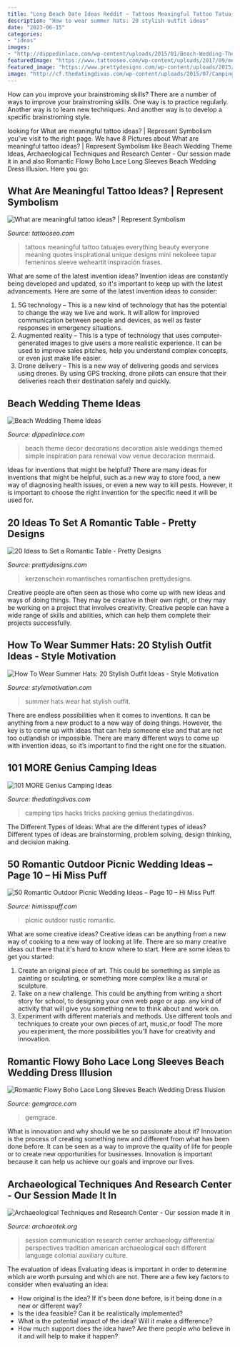 ```yaml
---
title: "Long Beach Date Ideas Reddit ~ Tattoos Meaningful Tattoo Tatuajes Everything Beauty Everyone Meaning Quotes Inspirational Unique Designs Mini Nekoleee Tapar Femeninos Sleeve Weheartit Inspiración Frases"
description: "How to wear summer hats: 20 stylish outfit ideas"
date: "2023-06-15"
categories:
- "ideas"
images:
- "http://dippedinlace.com/wp-content/uploads/2015/01/Beach-Wedding-Theme-Ideas-18.jpg"
featuredImage: "https://www.tattooseo.com/wp-content/uploads/2017/09/meaningful-tattoos-26.jpg"
featured_image: "https://www.prettydesigns.com/wp-content/uploads/2015/08/20-ideas-to-set-a-romantic-table15.jpg"
image: "http://cf.thedatingdivas.com/wp-content/uploads/2015/07/Camping-Hacks-Ideas.jpg"
---
```



How can you improve your brainstroming skills?
There are a number of ways to improve your brainstroming skills. One way is to practice regularly. Another way is to learn new techniques. And another way is to develop a specific brainstroming style.

	

		
looking for What are meaningful tattoo ideas? | Represent Symbolism you've visit to the right page. We have 8 Pictures about What are meaningful tattoo ideas? | Represent Symbolism like Beach Wedding Theme Ideas, Archaeological Techniques and Research Center - ﻿Our session made it in and also Romantic Flowy Boho Lace Long Sleeves Beach Wedding Dress Illusion. Here you go:
		
    
## What Are Meaningful Tattoo Ideas? | Represent Symbolism

<img loading=lazy src="https://www.tattooseo.com/wp-content/uploads/2017/09/meaningful-tattoos-26.jpg" onerror="this.onerror=null;this.src='https://tse1.mm.bing.net/th?id=OIP.5Zc5n7k57e9W5hAvXRvekwHaHa&amp;pid=15.1';" alt="What are meaningful tattoo ideas? | Represent Symbolism">

_Source: tattooseo.com_

>tattoos meaningful tattoo tatuajes everything beauty everyone meaning quotes inspirational unique designs mini nekoleee tapar femeninos sleeve weheartit inspiración frases. 

	

What are some of the latest invention ideas?
Invention ideas are constantly being developed and updated, so it's important to keep up with the latest advancements. Here are some of the latest invention ideas to consider:
1. 5G technology – This is a new kind of technology that has the potential to change the way we live and work. It will allow for improved communication between people and devices, as well as faster responses in emergency situations.
2. Augmented reality – This is a type of technology that uses computer-generated images to give users a more realistic experience. It can be used to improve sales pitches, help you understand complex concepts, or even just make life easier.
3. Drone delivery – This is a new way of delivering goods and services using drones. By using GPS tracking, drone pilots can ensure that their deliveries reach their destination safely and quickly.

    
## Beach Wedding Theme Ideas

<img loading=lazy src="http://dippedinlace.com/wp-content/uploads/2015/01/Beach-Wedding-Theme-Ideas-18.jpg" onerror="this.onerror=null;this.src='https://tse1.mm.bing.net/th?id=OIP.AEHC8LR5nTe9fF8RwUnT8gHaLF&amp;pid=15.1';" alt="Beach Wedding Theme Ideas">

_Source: dippedinlace.com_

>beach theme decor decorations decoration aisle weddings themed simple inspiration para renewal vow venue decoracion mermaid. 

	

Ideas for inventions that might be helpful?
There are many ideas for inventions that might be helpful, such as a new way to store food, a new way of diagnosing health issues, or even a new way to kill pests. However, it is important to choose the right invention for the specific need it will be used for.

    
## 20 Ideas To Set A Romantic Table - Pretty Designs

<img loading=lazy src="https://www.prettydesigns.com/wp-content/uploads/2015/08/20-ideas-to-set-a-romantic-table15.jpg" onerror="this.onerror=null;this.src='https://tse1.mm.bing.net/th?id=OIP.jdcUf6fuDYC5kJvS797ZcwHaLH&amp;pid=15.1';" alt="20 Ideas to Set a Romantic Table - Pretty Designs">

_Source: prettydesigns.com_

>kerzenschein romantisches romantischen prettydesigns. 

	

Creative people are often seen as those who come up with new ideas and ways of doing things. They may be creative in their own right, or they may be working on a project that involves creativity. Creative people can have a wide range of skills and abilities, which can help them complete their projects successfully.

    
## How To Wear Summer Hats: 20 Stylish Outfit Ideas - Style Motivation

<img loading=lazy src="http://www.stylemotivation.com/wp-content/uploads/2015/08/hat-18-620x931.jpg" onerror="this.onerror=null;this.src='https://tse3.mm.bing.net/th?id=OIP.w5oNdXZRvZPOP_n-qewc_QHaLH&amp;pid=15.1';" alt="How To Wear Summer Hats: 20 Stylish Outfit Ideas - Style Motivation">

_Source: stylemotivation.com_

>summer hats wear hat stylish outfit. 

	

There are endless possibilities when it comes to inventions. It can be anything from a new product to a new way of doing things. However, the key is to come up with ideas that can help someone else and that are not too outlandish or impossible. There are many different ways to come up with invention ideas, so it’s important to find the right one for the situation.

    
## 101 MORE Genius Camping Ideas

<img loading=lazy src="http://cf.thedatingdivas.com/wp-content/uploads/2015/07/Camping-Hacks-Ideas.jpg" onerror="this.onerror=null;this.src='https://tse3.mm.bing.net/th?id=OIP.r_iqJs0dvnNYcwCSHvZJdAHaHa&amp;pid=15.1';" alt="101 MORE Genius Camping Ideas">

_Source: thedatingdivas.com_

>camping tips hacks tricks packing genius thedatingdivas. 

	

The Different Types of Ideas: What are the different types of ideas?
Different types of ideas are brainstorming, problem solving, design thinking, and decision making.

    
## 50 Romantic Outdoor Picnic Wedding Ideas – Page 10 – Hi Miss Puff

<img loading=lazy src="http://www.himisspuff.com/wp-content/uploads/2017/02/Rustic-Outdoor-Picnic-Wedding-Ideas-46.jpg" onerror="this.onerror=null;this.src='https://tse3.mm.bing.net/th?id=OIP.8siTAKf47IDympRXXbfztgDMEy&amp;pid=15.1';" alt="50 Romantic Outdoor Picnic Wedding Ideas – Page 10 – Hi Miss Puff">

_Source: himisspuff.com_

>picnic outdoor rustic romantic. 

	

What are some creative ideas?
Creative ideas can be anything from a new way of cooking to a new way of looking at life. There are so many creative ideas out there that it's hard to know where to start. Here are some ideas to get you started: 
1. Create an original piece of art. This could be something as simple as painting or sculpting, or something more complex like a mural or sculpture. 
2. Take on a new challenge. This could be anything from writing a short story for school, to designing your own web page or app. any kind of activity that will give you something new to think about and work on. 
3. Experiment with different materials and methods. Use different tools and techniques to create your own pieces of art, music,or food! The more you experiment, the more possibilities you'll have for creativity and innovation.

    
## Romantic Flowy Boho Lace Long Sleeves Beach Wedding Dress Illusion

<img loading=lazy src="https://cdn77.gemgrace.com/30382-thickbox_default/romantic-flowy-boho-lace-long-sleeves-beach-wedding-dress-illusion-neckline.jpg" onerror="this.onerror=null;this.src='https://tse3.mm.bing.net/th?id=OIP.klworPWafb58_2XUWd28-gHaJH&amp;pid=15.1';" alt="Romantic Flowy Boho Lace Long Sleeves Beach Wedding Dress Illusion">

_Source: gemgrace.com_

>gemgrace. 

	

What is innovation and why should we be so passionate about it?
Innovation is the process of creating something new and different from what has been done before. It can be seen as a way to improve the quality of life for people or to create new opportunities for businesses. Innovation is important because it can help us achieve our goals and improve our lives.

    
## Archaeological Techniques And Research Center - ﻿Our Session Made It In

<img loading=lazy src="http://archaeotek.org/yahoo_site_admin/assets/images/TAG2012-Coverpage.9085538_std.jpg" onerror="this.onerror=null;this.src='https://tse2.mm.bing.net/th?id=OIP.XXx_plX5GA0qLIz8-STr0wHaJl&amp;pid=15.1';" alt="Archaeological Techniques and Research Center - ﻿Our session made it in">

_Source: archaeotek.org_

>session communication research center archaeology differential perspectives tradition american archaeological each different language colonial auxiliary culture. 

	

The evaluation of ideas
Evaluating ideas is important in order to determine which are worth pursuing and which are not. There are a few key factors to consider when evaluating an idea:
- How original is the idea? If it's been done before, is it being done in a new or different way?
- Is the idea feasible? Can it be realistically implemented?
- What is the potential impact of the idea? Will it make a difference?
- How much support does the idea have? Are there people who believe in it and will help to make it happen?

